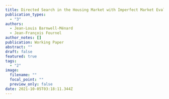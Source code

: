 ```yaml
---
title: Directed Search in the Housing Market with Imperfect Market Evaluation
publication_types:
  - "3"
authors:
  - Jean-Louis Barnwell-Ménard
  - Jean-François Fournel
author_notes: []
publication: Working Paper
abstract: ""
draft: false
featured: true
tags:
  - "2"
image:
  filename: ""
  focal_point: ""
  preview_only: false
date: 2021-10-05T03:18:11.344Z
---
```

